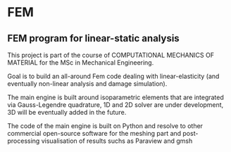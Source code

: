 # FEM
## FEM program for linear-static analysis

This project is part of the course of COMPUTATIONAL MECHANICS OF MATERIAL for the MSc in Mechanical Engineering.

Goal is to build an all-around Fem code dealing with linear-elasticity (and eventually non-linear analysis and damage simulation).

The main engine is built around isoparametric elements that are integrated via Gauss-Legendre quadrature, 1D and 2D solver are under development, 3D will be eventually added in the future.

The code of the main engine is built on Python and resolve to other commercial open-source software for the meshing part and post-processing visualisation of results suchs as Paraview and gmsh
